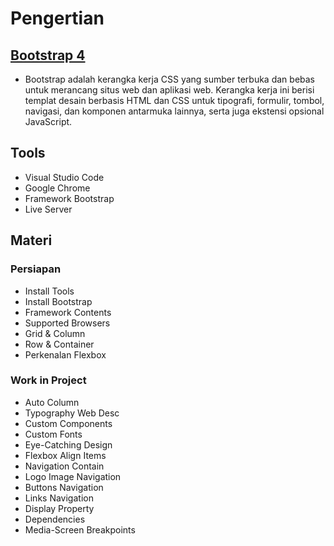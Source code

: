 # Pengertian
## [Bootstrap 4](https://getbootstrap.com/docs/4.4/getting-started/introduction/)
- Bootstrap adalah kerangka kerja CSS yang sumber terbuka dan bebas untuk merancang situs web dan aplikasi web. Kerangka kerja ini berisi templat
  desain berbasis HTML dan CSS untuk tipografi, formulir, tombol, navigasi, dan komponen antarmuka lainnya, serta juga ekstensi opsional JavaScript.

## Tools
- Visual Studio Code
- Google Chrome
- Framework Bootstrap
- Live Server

## Materi
### Persiapan
- Install Tools
- Install Bootstrap
- Framework Contents
- Supported Browsers
- Grid & Column
- Row & Container
- Perkenalan Flexbox
### Work in Project
- Auto Column
- Typography Web Desc
- Custom Components
- Custom Fonts
- Eye-Catching Design
- Flexbox Align Items
- Navigation Contain
- Logo Image Navigation
- Buttons Navigation
- Links Navigation
- Display Property
- Dependencies
- Media-Screen Breakpoints
